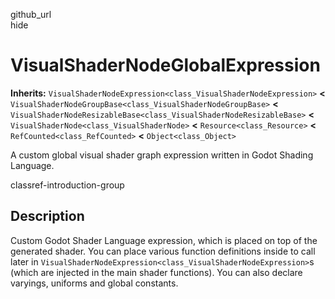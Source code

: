 github\_url  
hide

# VisualShaderNodeGlobalExpression

**Inherits:**
`VisualShaderNodeExpression<class_VisualShaderNodeExpression>` **&lt;**
`VisualShaderNodeGroupBase<class_VisualShaderNodeGroupBase>` **&lt;**
`VisualShaderNodeResizableBase<class_VisualShaderNodeResizableBase>`
**&lt;** `VisualShaderNode<class_VisualShaderNode>` **&lt;**
`Resource<class_Resource>` **&lt;** `RefCounted<class_RefCounted>`
**&lt;** `Object<class_Object>`

A custom global visual shader graph expression written in Godot Shading
Language.

classref-introduction-group

## Description

Custom Godot Shader Language expression, which is placed on top of the
generated shader. You can place various function definitions inside to
call later in
`VisualShaderNodeExpression<class_VisualShaderNodeExpression>`s (which
are injected in the main shader functions). You can also declare
varyings, uniforms and global constants.
